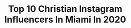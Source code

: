 ---
title: Top 10 Christian Instagram Influencers In Miami In 2020
description: >-
  Find top christian Instagram influencers in Miami in 2020. Most popular hashtags: #coronavirus #tbt #repost #miami.
platform: Instagram
profiles:
  - username: "martincomic"
    fullname: >-
      Martin Moreno
    location: "United States"
    followers: 84304
    engagement: 199
    commentsToLikes: 0.028705
    avatar: "https://scontent-ams4-1.cdninstagram.com/v/t51.2885-19/s150x150/89835111_274443676877564_2262788298533502976_n.jpg?_nc_ht=scontent-ams4-1.cdninstagram.com&_nc_ohc=DI9LwF5UHSEAX9Ge_qK&oh=7276e30483e39bd95ad10478042ff140&oe=5EB56BD9"
    verified: true
    hashtags: "#beto, #comedy, #marticalopez, #comedy"
  - username: "_alexulloaa_"
    fullname: >-
      Alex Ulloa
    location: "United States"
    followers: 2304
    engagement: 2005
    commentsToLikes: 0.043649
    avatar: "https://scontent-ams4-1.cdninstagram.com/v/t51.2885-19/s320x320/83727453_2350699638554352_8939367577809846272_n.jpg?_nc_ht=scontent-ams4-1.cdninstagram.com&_nc_ohc=I9KxTCA_aYcAX9sd6Zx&oh=8f45b913b94eb684bf1c0e955f7b8299&oe=5EB96337"
    verified: false
    hashtags: "#begreat, #letthekidsplay, #workingfromhome, #begreat"
  - username: "cranchiyachts"
    fullname: >-
      CRANCHI YACHTS
    location: "United States"
    followers: 27661
    engagement: 121
    commentsToLikes: 0.005257
    avatar: "https://scontent-ams4-1.cdninstagram.com/v/t51.2885-19/s150x150/24254133_163417194265136_4238940285142302720_n.jpg?_nc_ht=scontent-ams4-1.cdninstagram.com&_nc_ohc=5kDMsmG_6l8AX-oQpsX&oh=f5dbd14ca56f22da90a53802274ef81e&oe=5EB4F312"
    verified: false
    hashtags: "#cranchiboatshows, #testdrive, #preownedyachts, #domotic"
  - username: "thatscrispi"
    fullname: >-
      Crispi 🇨🇴🇵🇸
    location: "United States"
    followers: 10850
    engagement: 470
    commentsToLikes: 0.085176
    avatar: "https://scontent-lhr8-1.cdninstagram.com/v/t51.2885-19/s320x320/92340310_297063467947271_2222819277042352128_n.jpg?_nc_ht=scontent-lhr8-1.cdninstagram.com&_nc_ohc=JNzeD5AO6v0AX95BL8b&oh=f07eaf101cb6dc9ca524a7bd6b401489&oe=5EBC340A"
    verified: false
    hashtags: "#covershot, #directorslife, #canon5dmarkiii, #curlygirlmethod"
  - username: "mizzk.o"
    fullname: >-
      Kendra “K.O” Oyesanya
    location: "United States"
    followers: 265726
    engagement: 394
    commentsToLikes: 0.021012
    avatar: "https://scontent-lhr8-1.cdninstagram.com/v/t51.2885-19/s320x320/87813175_506864503310421_6300798627610624_n.jpg?_nc_ht=scontent-lhr8-1.cdninstagram.com&_nc_ohc=PpUjAx3Jz3oAX8NPyXO&oh=ec103ebfde8025f6505358ab50843614&oe=5EBBB978"
    verified: true
    hashtags: "#watchnow, #tiktok, #captainhook, #music"
  - username: "maxhenryparkour"
    fullname: >-
      Max Henry
    location: "United States"
    followers: 18359
    engagement: 561
    commentsToLikes: 0.024583
    avatar: "https://scontent-ams4-1.cdninstagram.com/v/t51.2885-19/s320x320/16464598_1831263043821041_1004191880977580032_n.jpg?_nc_ht=scontent-ams4-1.cdninstagram.com&_nc_ohc=JSh0-Jn2pI4AX9mzoOO&oh=67420f11d2705d89694fc288e80c9ef0&oe=5EBC084A"
    verified: false
    hashtags: "#saveyourclips, #doitforthefuture"
  - username: "islandboiphotography"
    fullname: >-
      Joey Rosado
    location: "United States"
    followers: 245112
    engagement: 370
    commentsToLikes: 0.014632
    avatar: "https://scontent-lhr8-1.cdninstagram.com/v/t51.2885-19/s320x320/21910149_348243508969087_5283725873424367616_n.jpg?_nc_ht=scontent-lhr8-1.cdninstagram.com&_nc_ohc=5lonHGGC61wAX8a5Wua&oh=ac23aaeea21c139212dfe492dacef4e3&oe=5EBB5AC0"
    verified: true
    hashtags: "#myblackisbeautiful, #beautyphotographer, #faith, #strongwomen"
  - username: "michael_vahl_artwork"
    fullname: >-
      Michael Vahl
    location: "United States"
    followers: 15435
    engagement: 193
    commentsToLikes: 0.063952
    avatar: "https://scontent-amt2-1.cdninstagram.com/v/t51.2885-19/s320x320/89367498_225343865288334_1830273654328393728_n.jpg?_nc_ht=scontent-amt2-1.cdninstagram.com&_nc_ohc=RcEAxlN19p0AX_V-KFb&oh=deff8a09d52f71a4d917971c4ca67239&oe=5EB8E550"
    verified: false
    hashtags: "#thomasshelby, #portrait, #quarantineart, #colorado"
  - username: "geraldstylist"
    fullname: >-
      Gerald Santiago
    location: "United States"
    followers: 37821
    engagement: 334
    commentsToLikes: 0.036464
    avatar: "https://scontent-ams4-1.cdninstagram.com/v/t51.2885-19/s320x320/73407419_1294055677466645_894664979364446208_n.jpg?_nc_ht=scontent-ams4-1.cdninstagram.com&_nc_ohc=5BPXnuZWxFgAX-2h2gf&oh=3c11d21e66952daeef65a2ce10d8809d&oe=5EB51464"
    verified: false
    hashtags: "#bedifferent, #color, #losleo, #teamwork"
  - username: "oliverdog"
    fullname: >-
      Christian Meier
    location: "United States"
    followers: 739668
    engagement: 105
    commentsToLikes: 0.040778
    avatar: "https://scontent-ams4-1.cdninstagram.com/v/t51.2885-19/11356770_543933242439561_1440831122_a.jpg?_nc_ht=scontent-ams4-1.cdninstagram.com&_nc_ohc=IeMtmkWRg3kAX8LhjPn&oh=ef2dc4aea2ea1aa831179368a42e65f1&oe=5EB9987E"
    verified: true
    hashtags: "#coronavirus, #directtv, #elmejorcanaldecineenespa, #usa"
---